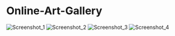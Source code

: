 # Online-Art-Gallery

![Screenshot_1](https://github.com/NadeerMukaram/Online-Art-Gallery/assets/72739154/e7dedb29-99c6-487f-92eb-5fa9b54f7a1c)
![Screenshot_2](https://github.com/NadeerMukaram/Online-Art-Gallery/assets/72739154/a3dd96ec-5d0a-4b2b-8233-4733d7b126a6)
![Screenshot_3](https://github.com/NadeerMukaram/Online-Art-Gallery/assets/72739154/91f21a27-b13d-457a-bcc2-50db3c113e73)
![Screenshot_4](https://github.com/NadeerMukaram/Online-Art-Gallery/assets/72739154/1179e37d-f98e-4d44-ab76-def58250deba)
